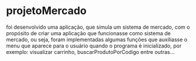 # projetoMercado
foi desenvolvido uma aplicação, que simula um sistema de mercado, com o propósito de criar uma aplicação que funcionasse como sistema de mercado, ou seja, foram implementadas algumas funções que auxiliasse o menu que aparece para o usuário quando o programa é  inicializado, por exemplo: visualizar carrinho, buscarProdutoPorCodigo entre outras...
